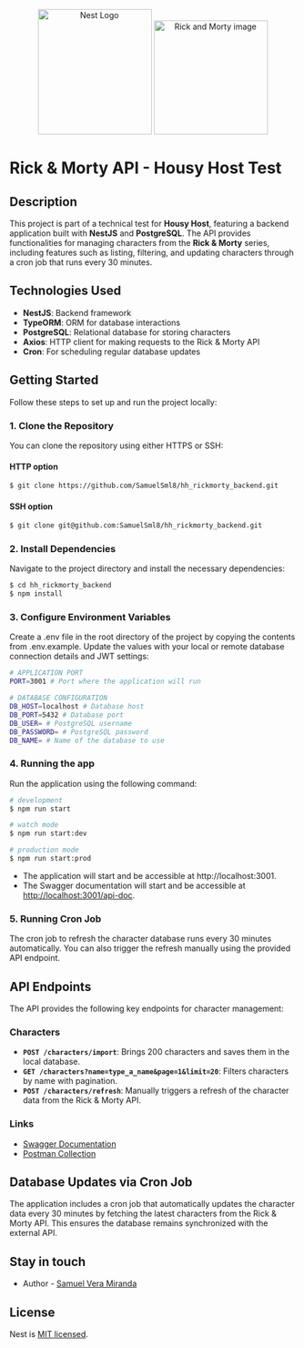 <p align="center">
  <a href="http://nestjs.com/" target="blank"><img src="https://nestjs.com/img/logo-small.svg" width="200" height="220" alt="Nest Logo" /></a>
  <a href="https://rickandmortyapi.com/" target="blank"><img src="https://github.com/user-attachments/assets/56ddf966-bb2a-4ec1-8517-d6614d67da88" width="200" height="200" alt="Rick and Morty image" /></a>
</p>

# Rick & Morty API - Housy Host Test

## Description

This project is part of a technical test for **Housy Host**, featuring a backend application built with **NestJS** and **PostgreSQL**. The API provides functionalities for managing characters from the **Rick & Morty** series, including features such as listing, filtering, and updating characters through a cron job that runs every 30 minutes.

## Technologies Used

- **NestJS**: Backend framework
- **TypeORM**: ORM for database interactions
- **PostgreSQL**: Relational database for storing characters
- **Axios**: HTTP client for making requests to the Rick & Morty API
- **Cron**: For scheduling regular database updates

## Getting Started

Follow these steps to set up and run the project locally:

### 1. Clone the Repository

You can clone the repository using either HTTPS or SSH:

#### HTTP option

```bash
$ git clone https://github.com/SamuelSml8/hh_rickmorty_backend.git
```

#### SSH option

```bash
$ git clone git@github.com:SamuelSml8/hh_rickmorty_backend.git
```

### 2. Install Dependencies

Navigate to the project directory and install the necessary dependencies:

```bash
$ cd hh_rickmorty_backend
$ npm install
```

### 3. Configure Environment Variables

Create a .env file in the root directory of the project by copying the contents from .env.example. Update the values with your local or remote database connection details and JWT settings:

```bash
# APPLICATION PORT
PORT=3001 # Port where the application will run

# DATABASE CONFIGURATION
DB_HOST=localhost # Database host
DB_PORT=5432 # Database port
DB_USER= # PostgreSQL username
DB_PASSWORD= # PostgreSQL password
DB_NAME= # Name of the database to use
```

### 4. Running the app

Run the application using the following command:

```bash
# development
$ npm run start

# watch mode
$ npm run start:dev

# production mode
$ npm run start:prod
```

- The application will start and be accessible at http://localhost:3001.
- The Swagger documentation will start and be accessible at [http://localhost:3001/api-doc](http://localhost:3001/api-doc).

### 5. Running Cron Job

The cron job to refresh the character database runs every 30 minutes automatically. You can also trigger the refresh manually using the provided API endpoint.

## API Endpoints

The API provides the following key endpoints for character management:

### **Characters**

- **`POST /characters/import`**: Brings 200 characters and saves them in the local database.
- **`GET /characters?name=type_a_name&page=1&limit=20`**: Filters characters by name with pagination.
- **`POST /characters/refresh`**: Manually triggers a refresh of the character data from the Rick & Morty API.

### Links

- [Swagger Documentation](http://localhost:3000/api-doc)
- [Postman Collection]()

## Database Updates via Cron Job

The application includes a cron job that automatically updates the character data every 30 minutes by fetching the latest characters from the Rick & Morty API. This ensures the database remains synchronized with the external API.

## Stay in touch

- Author - [Samuel Vera Miranda](www.linkedin.com/in/samuelsml)

## License

Nest is [MIT licensed](LICENSE).
